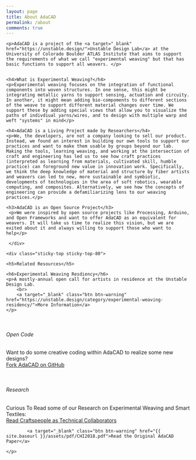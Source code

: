 ```yaml
---
layout: page
title: About AdaCAD
permalink: /about
comments: true
---
```


<div class="row justify-content-between">
	<div class="col-md-8 pr-5">

	<p>AdaCAD is a project of the <a target="_blank" href="https://unstable.design/">Unstable Design Lab</a> at the University of Colorado Boulder ATLAS Institute that aims to support the requirements of what we call "experimental weaving" but that has basic functions to support all weavers. </p>


	<h4>What is Experimental Weaving?</h4>
	<p>Experimental weaving focuses on the integration of functional components into woven structures. In one sense, this might be integrating metallic yarns to support sensing, actuation and circuity. In another, it might mean adding bio-compoments to different sections of the weave to support different material changes over time. We support these by adding special views that allow you to visualize the paths of indivdiual yarns/wires, and to design with multiple warp and weft "systems" in mind</p>

	<h4>AdaCAD is a Living Project made by Researchers</h4>
	<p>We, the developers, are not a company looking to sell our product. Instead, we found an interest in building our own tools to support our practices and want to make them usable by groups beyond our lab. Making the tools, learning weaving, and working at the intersection of craft and engineering has led us to see how craft practices (interpreted as learning from materials, cultivated skill, humble practice) can foreground new value in innovation work. Specifically, we think the deep knowledge of material and structure by fiber artists and weavers can led to new, more sustainable and symbiotic, developments of technologies in the area of soft robotics, wearable computing, and composites. Alternatively, we see how the concepts of engineering can provide a defamiliarizing lens to our weaving practices.</p> 

	<h3>AdaCAD is an Open Source Project</h3>
	 <p>We were inspired by open source projects like Processing, Arduino, and Open Frameworks and want to offer AdaCAD as an equivalent for weavers. It will take us time to realize this vision, but we are exited about it and always willing to support those who want to help</p>

	 </div>


<div class="col-md-4">

	<div class="sticky-top sticky-top-80">

	<h5>Related Resources</h5>

	<h6>Experimental Weaving Resdiency</h6>
	<p>A mostly-annual open call for artists in residence at the Unstable Design Lab.
		<br> 
		<a target="_blank" class="btn btn-warning" href="https://unstable.design/category/experimental-weaving-residency/">More Information</a>
	</p>
<br>
	<h6>Open Code</h6>
	<p>Want to do some creative coding within AdaCAD to realize some new designs?
		<br> 
		<a target="_blank" class="btn btn-warning" href="https://github.com/UnstableDesign/AdaCAD"><i class="fab fa-github"></i>Fork AdaCAD on GitHub</a>
	</p>

<br>
	<h6>Research</h6>
	<p>Curious To Read some of our Research on Experimental Weaving and Smart Textiles:
		<br> 
		<a target="_blank" class="btn btn-warning" href="{{ site.baseurl }}/assets/pdf/CHI2020.pdf">Read Craftspeople as Technical Collaborators</a>

			<a target="_blank" class="btn btn-warning" href="{{ site.baseurl }}/assets/pdf/CHI2018.pdf">Read the Original AdaCAD Paper</a>

	</p>

</div>
</div>

